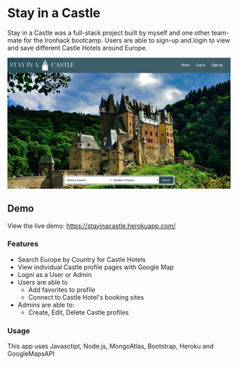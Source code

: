 # Stay in a Castle

Stay in a Castle was a full-stack project built by myself and one other team-mate for the Ironhack bootcamp. Users are able to sign-up and login to view and save different Castle Hotels around Europe. 

![Castle Home](./public/images/castle-home.png)

## Demo

View the live demo: https://stayinacastle.herokuapp.com/

### Features

* Search Europe by Country for Castle Hotels
* View individual Castle profile pages with Google Map
* Logni as a User or Admin
* Users are able to 
    * Add favorites to profile
    * Connect to Castle Hotel's booking sites
* Admins are able to:
    * Create, Edit, Delete Castle profiles

### Usage

This app uses Javasctipt, Node.js, MongoAtlas, Bootstrap, Heroku and GoogleMapsAPI